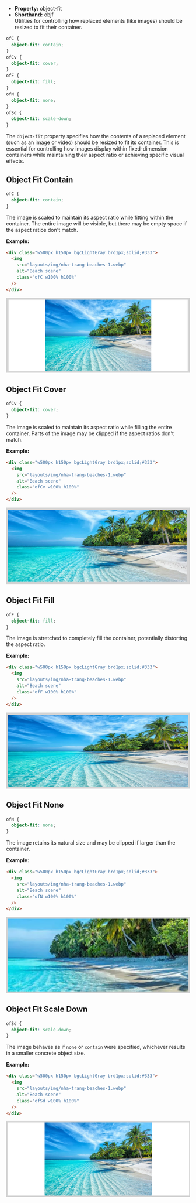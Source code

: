 - **Property:** object-fit
- **Shorthand:** objf  
  Utilities for controlling how replaced elements (like images) should be resized to fit their container.

```css
ofC {
  object-fit: contain;
}
ofCv {
  object-fit: cover;
}
ofF {
  object-fit: fill;
}
ofN {
  object-fit: none;
}
ofSd {
  object-fit: scale-down;
}
```

The `object-fit` property specifies how the contents of a replaced element (such as an image or video) should be resized to fit its container. This is essential for controlling how images display within fixed-dimension containers while maintaining their aspect ratio or achieving specific visual effects.

## Object Fit Contain

```css
ofC {
  object-fit: contain;
}
```

The image is scaled to maintain its aspect ratio while fitting within the container. The entire image will be visible, but there may be empty space if the aspect ratios don't match.

**Example:**

```html
<div class="w500px h150px bgcLightGray brd1px;solid;#333">
  <img
    src="layouts/img/nha-trang-beaches-1.webp"
    alt="Beach scene"
    class="ofC w100% h100%"
  />
</div>
```

![Object fit contain example](./img/object-fit/contain.png)

## Object Fit Cover

```css
ofCv {
  object-fit: cover;
}
```

The image is scaled to maintain its aspect ratio while filling the entire container. Parts of the image may be clipped if the aspect ratios don't match.

**Example:**

```html
<div class="w500px h150px bgcLightGray brd1px;solid;#333">
  <img
    src="layouts/img/nha-trang-beaches-1.webp"
    alt="Beach scene"
    class="ofCv w100% h100%"
  />
</div>
```

![Object fit cover example](./img/object-fit/cover.png)

## Object Fit Fill

```css
ofF {
  object-fit: fill;
}
```

The image is stretched to completely fill the container, potentially distorting the aspect ratio.

**Example:**

```html
<div class="w500px h150px bgcLightGray brd1px;solid;#333">
  <img
    src="layouts/img/nha-trang-beaches-1.webp"
    alt="Beach scene"
    class="ofF w100% h100%"
  />
</div>
```

![Object fit fill example](./img/object-fit/fill.png)

## Object Fit None

```css
ofN {
  object-fit: none;
}
```

The image retains its natural size and may be clipped if larger than the container.

**Example:**

```html
<div class="w500px h150px bgcLightGray brd1px;solid;#333">
  <img
    src="layouts/img/nha-trang-beaches-1.webp"
    alt="Beach scene"
    class="ofN w100% h100%"
  />
</div>
```

![Object fit none example](./img/object-fit/none.png)

## Object Fit Scale Down

```css
ofSd {
  object-fit: scale-down;
}
```

The image behaves as if `none` or `contain` were specified, whichever results in a smaller concrete object size.

**Example:**

```html
<div class="w500px h150px bgcLightGray brd1px;solid;#333">
  <img
    src="layouts/img/nha-trang-beaches-1.webp"
    alt="Beach scene"
    class="ofSd w100% h100%"
  />
</div>
```

![Object fit scale-down example](./img/object-fit/scale-down.png)
